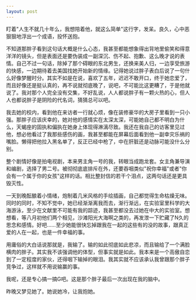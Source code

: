 ```yaml
---
layout: post
---
```

盯着"人生不就几十年么，我想陪着他，就这么简单"这行字，发呆。良久，心中恶狠狠地浮出一个成语，投怀送抱。

不知道那胖子看到这句话大概是什么心态，我甚至都能想象得出背地里偷笑和得意洋洋的镜头，但是表面还是要伪装成一副深沉、伤不起、抱歉、这么晚才说的表情。自己不过一句话，除掉了那个碍眼的东北男生，还换来美人归，一边享受旅游的快感，一边期待着去美国找她开始新的情缘。记得她说过胖子表白后说了一句什么好像梦醒时分。其实不如是在说，喜欢了五年，迟迟不敢开口，终于她恋爱了，而且好像还是挺认真的，再不说就彻底晚了，说吧，不可能比这更糟了，于是他就说了。我对那个人完全没有交集，不好乱说，人人都说胖子有一颗火热的心，但人人也都说胖子是阴险的代名词，猜猜总可以吧。

我去她的校内，看到他在来访者一行就心烦，像在装修豪华的大房子里看到一只小强。那胖子应该庆幸的，她对他的感情实在太深太深，可能她自己都不明白为什么，天蝎座的固执和偏执在她身上体现得淋漓尽致。我还在我自己的访客里见过他，想必他看过了我那些感伤的画，我甚至都能在屏幕后面看到他一副幸灾乐祸的嘴脸。懒得把他拉入黑名单了，反正已经中枪了，中在肝脏还是动脉可能没什么分别。

整个剧情好像是拍电视剧，本来男主角一号的我，转眼当成跑龙套。女主角兼导演和编剧，选择了男二号。被彻彻底底排斥在外，还要吞咽类似"祝你幸福"或者"你会有一个属于你的女孩"这样的话。相比整封信的若干个泪点，这两句话还是更具毁灭性。

一天到晚酝酿着小情绪，炮制着几米风格的手绘插画，自己都觉得生命枯燥无味。同时的同时，不知不觉中，她已经渐渐离我而去，渐行渐远，在实验室里科学的大海游泳，至少在文献里不可能有我的踪迹，我甚至都没去过她在中大的实验室。想想看，等八月初他们两个相见，沙滩阳光大海啊之类的，再发泄一下贮藏了N久的思念和感情。好吧……至少她能很快忘掉跟我在一起的这些有的没的故事，跟真正爱的人在一起，也是一件幸福的事。

用庸俗的大白话说那就是，我输了。输的如此彻底如此悲凉，而且输给了一个满脸横肉的胖子。其实我不该强调他的体型，但事实就是如此。我本来是一个高傲自恋到了一定程度的家伙，还得咽下输掉的眼泪。我其实就不应该承认我曾跟那个胖子竞争过，这样就不用说输赢的事。

我呢，还是专心搞一搞G吧。这是那个胖子最后一次出现在我的脑中。

昨晚又梦见她了。她说她冷，让我抱她。